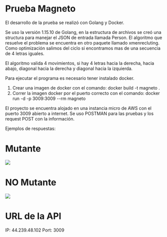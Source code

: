 # Prueba Magneto

El desarrollo de la prueba se realizó con Golang y Docker.

Se uso la versión 1.15.10 de Golang, en la estructura de archivos se creó una structura para manejar el JSON de entrada llamada Person.
El algoritmo que resuelve el problema se encuentra en otro paquete llamado xmenrecluting. Como optimización salimos del ciclo si encontramos mas de una secuencia de 4 letras iguales.

El algoritmo valida 4 movimientos, si hay 4 letras hacia la derecha, hacia abajo, diagonal hacia la derecha y diagonal hacia la izquierda.

Para ejecutar el programa es necesario tener instalado docker.
1. Crear una imagen de docker con el comando: docker build -t magneto .
2. Correr la imagen docker por el puerto correcto con el comando: docker run -d -p 3009:3009 --rm magneto

El proyecto se encuentra alojado en una instancia micro de AWS con el puerto 3009 abierto a internet.
Se uso POSTMAN para las pruebas y los request POST con la información.

Ejemplos de respuestas:

# Mutante
<img src="https://figuxtests.s3-us-west-2.amazonaws.com/pruebaMELI/Mutante.png"/>

# NO Mutante
<img src="https://figuxtests.s3-us-west-2.amazonaws.com/pruebaMELI/NoMutante.png"/>

# URL de la API

IP: 44.239.48.102
Port: 3009
